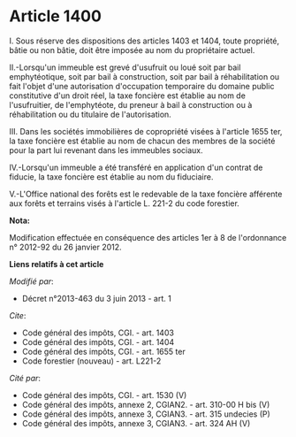# Article 1400

I. Sous réserve des dispositions des articles 1403 et 1404, toute propriété, bâtie ou non bâtie, doit être imposée au nom du
propriétaire actuel. 

II.-Lorsqu'un immeuble est grevé d'usufruit ou loué soit par bail emphytéotique, soit par bail à construction, soit par bail
à réhabilitation ou fait l'objet d'une autorisation d'occupation temporaire du domaine public constitutive d'un droit réel,
la taxe foncière est établie au nom de l'usufruitier, de l'emphytéote, du preneur à bail à construction ou à réhabilitation
ou du titulaire de l'autorisation. 

III. Dans les sociétés immobilières de copropriété visées à l'article 1655 ter, la taxe foncière est établie au nom de chacun
des membres de la société pour la part lui revenant dans les immeubles sociaux. 

IV.-Lorsqu'un immeuble a été transféré en application d'un contrat de fiducie, la taxe foncière est établie au nom du
fiduciaire. 

V.-L'Office national des forêts est le redevable de la taxe foncière afférente aux forêts et terrains visés à l'article L.
221-2 du code forestier.

**Nota:**

Modification effectuée en conséquence des articles 1er à 8 de l'ordonnance n° 2012-92 du 26 janvier 2012.

**Liens relatifs à cet article**

_Modifié par_:

  - Décret n°2013-463 du 3 juin 2013 - art. 1

_Cite_:

  - Code général des impôts, CGI. - art. 1403
  - Code général des impôts, CGI. - art. 1404
  - Code général des impôts, CGI. - art. 1655 ter
  - Code forestier (nouveau) - art. L221-2

_Cité par_:

  - Code général des impôts, CGI. - art. 1530 (V)
  - Code général des impôts, annexe 2, CGIAN2. - art. 310-00 H bis (V)
  - Code général des impôts, annexe 3, CGIAN3. - art. 315 undecies (P)
  - Code général des impôts, annexe 3, CGIAN3. - art. 324 AH (V)
